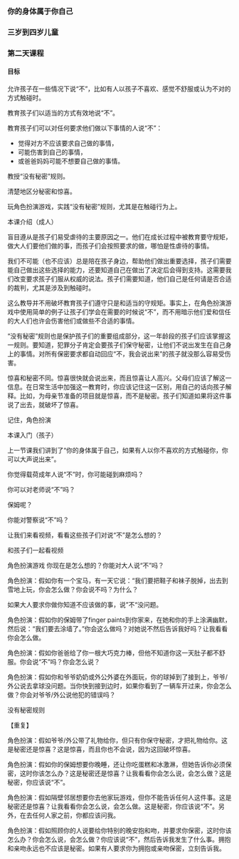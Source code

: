 ### 你的身体属于你自己

### 三岁到四岁儿童

### 第二天课程

#### 目标

允许孩子在一些情况下说“不”，比如有人以孩子不喜欢、感觉不舒服或认为不对的方式触碰时。

教育孩子们以适当的方式有效地说“不”。

教育孩子们可以对任何要求他们做以下事情的人说“不”：

* 觉得对方不应该要求自己做的事情，
* 可能伤害到自己的事情，
* 或爸爸妈妈可能不想要自己做的事情。

教授“没有秘密”规则。

清楚地区分秘密和惊喜。

玩角色扮演游戏，实践“没有秘密”规则，尤其是在触碰行为上。

本课介绍（成人）

盲目遵从是孩子们易受虐待的主要原因之一。他们在成长过程中被教育要守规矩，做大人们要他们做的事，而孩子们会按照要求的做，哪怕是性虐待的事情。

我们不可能（也不应该）总是陪在孩子身边，帮助他们做出重要选择，孩子们需要能自己做出这些选择的能力，还要知道自己在做出了决定后会得到支持。这需要我们改变要求孩子们服从权威的说法。孩子们需要知道，他们自己是任何请是否合适的裁判，尤其是涉及到触碰时。

这么教导并不用破坏教育孩子们遵守只是和适当的守规矩。事实上，在角色扮演游戏中使用简单的例子让孩子们学会在需要的时候说“不”，而不用暗示他们爱和信任的大人们也许会伤害他们或做些不合适的事情。

“没有秘密”规则也是保护孩子们的重要组成部分，这一年龄段的孩子们应该掌握这一规则。要知道，犯罪分子肯定会要孩子们保守秘密，让他们不说出发生在自己身上的事情。对所有保密要求都自动回应“不，我会说出来”的孩子就没那么容易受伤害。

惊喜和秘密不同。惊喜很快就会说出来，而且惊喜让人高兴。父母们应该了解这一信息。在日常生活中加强这一教育时，你应该记住这一区别，用自己的话向孩子解释。比如，为母亲节准备的项目就是惊喜，而不是秘密。孩子们知道如果将这件事说了出去，就破坏了惊喜。

记住，角色扮演

本课入门（孩子）

上一节课我们讲到了“你的身体属于自己，如果有人以你不喜欢的方式触碰你，你可以大声说出来”。

你觉得载荷成年人说“不”时，你可能碰到麻烦吗？

你可以对老师说“不”吗？

保姆呢？

你能对警察说“不”吗？

让我们来看视频，看看这些孩子们对说“不”是怎么想的？

和孩子们一起看视频

角色扮演游戏
你现在是怎么想的？你能对大人说“不”吗？

角色扮演：假如你有一个宝马，有一天它说：“我们要把鞋子和袜子脱掉，出去到雪地上玩，你会怎么做？你会说不吗？为什么？

如果大人要求你做你知道不应该做的事，说”不“没问题。

角色扮演：假如你的保姆带了finger paints到你家来，在她和你的手上涂满幽默，然后说：“我们要去涂墙了。”你会这么做吗？对她说不然后告诉我好吗？让我看看你会怎么做。

角色扮演：假如你爸爸给了你一根大巧克力棒，但他不知道你这一天肚子都不舒服。你会说“不”吗？你会怎么说？

角色扮演：假如你和爷爷奶奶或外公外婆在外面玩，你的球掉到了接到上，爷爷/外公说去拿球没问题。当你快到接到边时，如果你看到了一辆车开过来，你会怎么做？你会对爷爷/外公说他犯的错误吗？

没有秘密规则

【重复】

角色扮演：假如爷爷/外公带了礼物给你，但只有你保守秘密，才把礼物给你。这是秘密还是惊喜？这是惊喜，而且你也不会说，因为这回破坏惊喜。

角色扮演：假如你的保姆想要你晚睡，还让你吃蛋糕和冰激淋，但她告诉你必须保密，这时你该怎么办？这是秘密还是惊喜？让我看看你会怎么说，会怎么做？这是秘密，你应该说“不”。

角色扮演：假如隔壁邻居想要你去他家玩游戏，但你不能告诉任何人这件事。这是秘密还是惊喜？让我看看你会怎么说，会怎么做。这是秘密，你应该说“不”。另外，在去任何人家之前，你都应该问我。

角色扮演：假如照顾你的人说要给你特别的晚安抱和吻，并要求你保密，这时你该怎么办？你会怎么说，会怎么做？你应该说“不”，然后告诉我发生了什么事。拥抱和亲吻永远也不应该是秘密。如果有人要求你为拥抱或亲吻保密，立刻告诉我。





